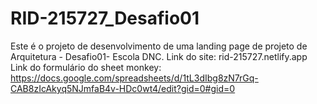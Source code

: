 # RID-215727_Desafio01
Este é o projeto de desenvolvimento de uma landing page de projeto de Arquitetura - Desafio01- Escola DNC.
Link do site: rid-215727.netlify.app
Link do formulário do sheet monkey: https://docs.google.com/spreadsheets/d/1tL3dIbg8zN7rGq-CAB8zIcAkyq5NJmfaB4v-HDc0wt4/edit?gid=0#gid=0
